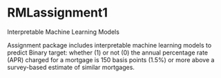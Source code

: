# RMLassignment1
Interpretable Machine Learning Models

Assignment package includes interpretable machine learning models to predict Binary target: whether (1) or not (0) the annual percentage rate (APR) charged for a mortgage is
150 basis points (1.5%) or more above a survey-based estimate of similar mortgages.
